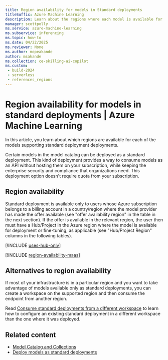 ```yaml
---
title: Region availability for models in Standard deployments
titleSuffix: Azure Machine Learning
description: Learn about the regions where each model is available for deployment in standard deployments.
manager: scottpolly
ms.service: azure-machine-learning
ms.subservice: inferencing
ms.topic: how-to
ms.date: 04/22/2025
ms.reviewer: None
ms.author: mopeakande
author: msakande
ms.collection: ce-skilling-ai-copilot 
ms.custom: 
 - build-2024
 - serverless
 - references_regions
---
```


# Region availability for models in standard deployments | Azure Machine Learning

In this article, you learn about which regions are available for each of the models supporting standard deployment deployments.

Certain models in the model catalog can be deployed as a standard deployment. This kind of deployment provides a way to consume models as an API without hosting them on your subscription, while keeping the enterprise security and compliance that organizations need. This deployment option doesn't require quota from your subscription.

## Region availability

Standard deployment is available only to users whose Azure subscription belongs to a billing account in a country/region where the model provider has made the offer available (see "offer availability region" in the table in the next section). If the offer is available in the relevant region, the user then must have a Hub/Project in the Azure region where the model is available for deployment or fine-tuning, as applicable (see "Hub/Project Region" columns in the following tables).

[!INCLUDE [uses-hub-only](../ai-foundry/includes/uses-hub-only.md)]

[!INCLUDE [region-availability-maas](../ai-foundry/includes/region-availability-maas.md)]


## Alternatives to region availability

If most of your infrastructure is in a particular region and you want to take advantage of models available only as standard deployments, you can create a workspace on the supported region and then consume the endpoint from another region. 

Read [Consume standard deployments from a different workspace](how-to-connect-models-serverless.md) to learn how to configure an existing standard deployment in a different workspace than the one where it was deployed.

## Related content

- [Model Catalog and Collections](concept-model-catalog.md)
- [Deploy models as standard deployments](how-to-deploy-models-serverless.md)


